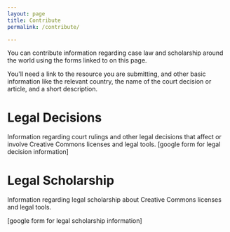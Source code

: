 ```yaml
---
layout: page
title: Contribute
permalink: /contribute/

---
```


You can contribute information regarding case law and scholarship around the world using the forms linked to on this page.

You'll need a link to the resource you are submitting, and other basic information like the relevant country, the name of the court decision or article, and a short description.

Legal Decisions
===============

Information regarding court rulings and other legal decisions that affect or involve Creative Commons licenses and legal tools. 
[google form for legal decision information]

Legal Scholarship
=================

Information regarding legal scholarship about Creative Commons licenses and legal tools.

[google form for legal scholarship information]

